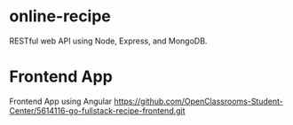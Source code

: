 # online-recipe
RESTful web API using Node, Express, and MongoDB.

# Frontend App
Frontend App using Angular
https://github.com/OpenClassrooms-Student-Center/5614116-go-fullstack-recipe-frontend.git

